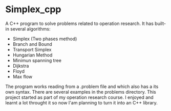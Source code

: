 # Simplex_cpp

A C++ program to solve problems related to operation research. It has built-in several algorithms:
- Simplex (Two phases method)
- Branch and Bound
- Transport Simplex
- Hungarian Method
- Minimun spanning tree
- Dijkstra
- Floyd
- Max flow

The program works reading from a .problem file and which also has a its own syntax. There are several examples in the problems directory.
This project started as part of my operation research course. I enjoyed and learnt a lot throught it so now I'am planning to turn it into an C++ library.
